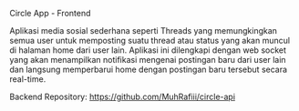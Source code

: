 Circle App - Frontend

Aplikasi media sosial sederhana seperti Threads yang memungkingkan semua user untuk memposting suatu thread atau status yang akan muncul di halaman home dari user lain. Aplikasi ini dilengkapi dengan web socket yang akan menampilkan notifikasi mengenai postingan baru dari user lain dan langsung memperbarui home dengan postingan baru tersebut secara real-time.

Backend Repository: https://github.com/MuhRafiii/circle-api

